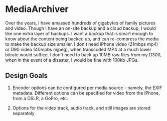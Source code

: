 # MediaArchiver
Over the years, I have amassed hundreds of gigabytes of family pictures and video.
Though I have an on-site backup and a cloud backup, I would like one extra layer
of backups. I want a backup that is smart enough to know about the content being
backed up, and can re-compress the media to make the backup size smaller. I don't
need iPhone video (21mbps mp4) or D90 video (40mpbs mjpeg), when transcoded MP4 at
a much lower bitrate would suffice. I don't need to back up 10MB raw files
from my D300, when in the event of a disaster, I would be fine with 100kb JPGs. 

## Design Goals

1. Encoder options can be configured
per media source - namely, the EXIF metadata. Different options can be specified
for video from the iPhone, from a DSLR, a GoPro, etc.

2. Options for the video track, audio track, and still images are stored separately